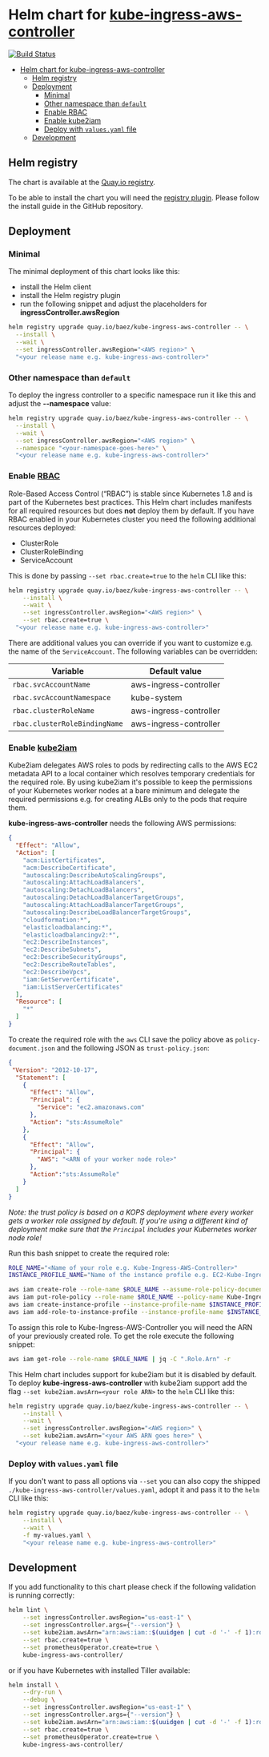 # Helm chart for [kube-ingress-aws-controller](https://github.com/zalando-incubator/kube-ingress-aws-controller)

[![Build Status](https://travis-ci.org/baez90/kube-ingress-aws-controller-helm.svg?branch=master)](https://travis-ci.org/baez90/kube-ingress-aws-controller-helm)

- [Helm chart for kube-ingress-aws-controller](#helm-chart-for-kube-ingress-aws-controllerhttps---githubcom-zalando-incubator-kube-ingress-aws-controller)
  - [Helm registry](#helm-registry)
  - [Deployment](#deployment)
    - [Minimal](#minimal)
    - [Other namespace than `default`](#other-namespace-than-default)
    - [Enable RBAC](#enable-rbachttps---kubernetesio-docs-admin-authorization-rbac)
    - [Enable kube2iam](#enable-kube2iamhttps---githubcom-jtblin-kube2iam)
    - [Deploy with `values.yaml` file](#deploy-with-valuesyaml-file)
  - [Development](#development)

## Helm registry

The chart is available at the [Quay.io registry](https://quay.io/application/baez/kube-ingress-aws-controller?tab=description).

To be able to install the chart you will need the [registry plugin](https://github.com/app-registry/appr-helm-plugin).
Please follow the install guide in the GitHub repository.

## Deployment

### Minimal

The minimal deployment of this chart looks like this:

- install the Helm client
- install the Helm registry plugin
- run the following snippet and adjust the placeholders for **ingressController.awsRegion**

```bash
helm registry upgrade quay.io/baez/kube-ingress-aws-controller -- \
  --install \
  --wait \
  --set ingressController.awsRegion="<AWS region>" \
  "<your release name e.g. kube-ingress-aws-controller>"
```

### Other namespace than `default`

To deploy the ingress controller to a specific namespace run it like this and adjust the **--namespace** value:

```bash
helm registry upgrade quay.io/baez/kube-ingress-aws-controller -- \
  --install \
  --wait \
  --set ingressController.awsRegion="<AWS region>" \
  --namespace "<your-namespace-goes-here>" \
  "<your release name e.g. kube-ingress-aws-controller>"
```

### Enable [RBAC](https://kubernetes.io/docs/admin/authorization/rbac/)

Role-Based Access Control (“RBAC”) is stable since Kubernetes 1.8 and is part of the Kubernetes best practices.
This Helm chart includes manifests for all required resources but does **not** deploy them by default.
If you have RBAC enabled in your Kubernetes cluster you need the following additional resources deployed:

- ClusterRole
- ClusterRoleBinding
- ServiceAccount

This is done by passing `--set rbac.create=true` to the `helm` CLI like this:

```bash
helm registry upgrade quay.io/baez/kube-ingress-aws-controller -- \
    --install \
    --wait \
    --set ingressController.awsRegion="<AWS region>" \
    --set rbac.create=true \
  "<your release name e.g. kube-ingress-aws-controller>"
```

There are additional values you can override if you want to customize e.g. the name of the `ServiceAccount`.
The following variables can be overridden:

| Variable                      | Default value          |
|-------------------------------|------------------------|
| `rbac.svcAccountName`         | aws-ingress-controller |
| `rbac.svcAccountNamespace`    | kube-system            |
| `rbac.clusterRoleName`        | aws-ingress-controller |
| `rbac.clusterRoleBindingName` | aws-ingress-controller |

### Enable [kube2iam](https://github.com/jtblin/kube2iam)

Kube2iam delegates AWS roles to pods by redirecting calls to the AWS EC2 metadata API to a local container which resolves temporary credentials for the required role.
By using kube2iam it's possible to keep the permissions of your Kubernetes worker nodes at a bare minimum and delegate the required permissions e.g. for creating ALBs only to the pods that require them.

**kube-ingress-aws-controller** needs the following AWS permissions:

```json
{
  "Effect": "Allow",
  "Action": [
    "acm:ListCertificates",
    "acm:DescribeCertificate",
    "autoscaling:DescribeAutoScalingGroups",
    "autoscaling:AttachLoadBalancers",
    "autoscaling:DetachLoadBalancers",
    "autoscaling:DetachLoadBalancerTargetGroups",
    "autoscaling:AttachLoadBalancerTargetGroups",
    "autoscaling:DescribeLoadBalancerTargetGroups",
    "cloudformation:*",
    "elasticloadbalancing:*",
    "elasticloadbalancingv2:*",
    "ec2:DescribeInstances",
    "ec2:DescribeSubnets",
    "ec2:DescribeSecurityGroups",
    "ec2:DescribeRouteTables",
    "ec2:DescribeVpcs",
    "iam:GetServerCertificate",
    "iam:ListServerCertificates"
  ],
  "Resource": [
    "*"
  ]
}
```

To create the required role with the `aws` CLI save the policy above as `policy-document.json` and the following JSON as `trust-policy.json`:

```json
{
 "Version": "2012-10-17",
  "Statement": [
    {
      "Effect": "Allow",
      "Principal": {
        "Service": "ec2.amazonaws.com"
      },
      "Action": "sts:AssumeRole"
    },
    {
      "Effect": "Allow",
      "Principal": {
        "AWS": "<ARN of your worker node role>"
      },
      "Action":"sts:AssumeRole"
    }
  ]
}
```

_Note: the trust policy is based on a KOPS deployment where every worker gets a worker role assigned by default. If you're using a different kind of deployment make sure that the `Principal` includes your Kubernetes worker node role!_

Run this bash snippet to create the required role:

```bash
ROLE_NAME="<Name of your role e.g. Kube-Ingress-AWS-Controller>"
INSTANCE_PROFILE_NAME="Name of the instance profile e.g. EC2-Kube-Ingress-AWS-Controller"

aws iam create-role --role-name $ROLE_NAME --assume-role-policy-document file://trust-policy.json
aws iam put-role-policy --role-name $ROLE_NAME --policy-name Kube-Ingress-Aws-Controller-Policy --policy-document file://policy-document.json
aws iam create-instance-profile --instance-profile-name $INSTANCE_PROFILE_NAME
aws iam add-role-to-instance-profile --instance-profile-name $INSTANCE_PROFILE_NAME --role-name $ROLE_NAME
```

To assign this role to Kube-Ingress-AWS-Controller you will need the ARN of your previously created role.
To get the role execute the following snippet:

```bash
aws iam get-role --role-name $ROLE_NAME | jq -C ".Role.Arn" -r
```

This Helm chart includes support for kube2iam but it is disabled by default.
To deploy **kube-ingress-aws-controller** with kube2iam support add the flag `--set kube2iam.awsArn=<your role ARN>` to the `helm` CLI like this:

```bash
helm registry upgrade quay.io/baez/kube-ingress-aws-controller -- \
    --install \
    --wait \
    --set ingressController.awsRegion="<AWS region>" \
    --set kube2iam.awsArn="<your AWS ARN goes here>" \
  "<your release name e.g. kube-ingress-aws-controller>"
```

### Deploy with `values.yaml` file

If you don't want to pass all options via `--set` you can also copy the shipped `./kube-ingress-aws-controller/values.yaml`, adopt it and pass it to the `helm` CLI like this:

```bash
helm registry upgrade quay.io/baez/kube-ingress-aws-controller -- \
    --install \
    --wait \
    -f my-values.yaml \
    "<your release name e.g. kube-ingress-aws-controller>"
```

## Development

If you add functionality to this chart please check if the following validation is running correctly:

```bash
helm lint \
    --set ingressController.awsRegion="us-east-1" \
    --set ingressController.args={"--version"} \
    --set kube2iam.awsArn="arn:aws:iam::$(uuidgen | cut -d '-' -f 1):role/SkipperIngress" \
    --set rbac.create=true \
    --set prometheusOperator.create=true \
    kube-ingress-aws-controller/
```

or if you have Kubernetes with installed Tiller available:

```bash
helm install \
    --dry-run \
    --debug \
    --set ingressController.awsRegion="us-east-1" \
    --set ingressController.args={"--version"} \
    --set kube2iam.awsArn="arn:aws:iam::$(uuidgen | cut -d '-' -f 1):role/SkipperIngress" \
    --set rbac.create=true \
    --set prometheusOperator.create=true \
    kube-ingress-aws-controller/
```